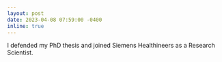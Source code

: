 ```yaml
---
layout: post
date: 2023-04-08 07:59:00 -0400
inline: true
---
```


I defended my PhD thesis and joined Siemens Healthineers as a Research Scientist.
